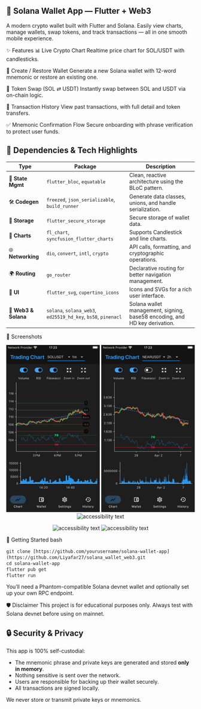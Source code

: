 ## 🧿 Solana Wallet App — Flutter + Web3
A modern crypto wallet built with Flutter and Solana.
Easily view charts, manage wallets, swap tokens, and track transactions — all in one smooth mobile experience.

✨ Features
📊 Live Crypto Chart
Realtime price chart for SOL/USDT with candlesticks.

🔐 Create / Restore Wallet
Generate a new Solana wallet with 12-word mnemonic or restore an existing one.

💱 Token Swap (SOL ⇄ USDT)
Instantly swap between SOL and USDT via on-chain logic.

📜 Transaction History
View past transactions, with full detail and token transfers.

✅ Mnemonic Confirmation Flow
Secure onboarding with phrase verification to protect user funds.

## 🔧 Dependencies & Tech Highlights

| Type            | Package                              | Description                                             |
|-----------------|--------------------------------------|---------------------------------------------------------|
| 🧠 **State Mgmt** | `flutter_bloc`, `equatable`          | Clean, reactive architecture using the BLoC pattern.    |
| 🛠 **Codegen**    | `freezed`, `json_serializable`, `build_runner` | Generate data classes, unions, and handle serialization.|
| 💾 **Storage**    | `flutter_secure_storage`             | Secure storage of wallet data.                          |
| 🧮 **Charts**     | `fl_chart`, `syncfusion_flutter_charts` | Supports Candlestick and line charts.                   |
| 🌐 **Networking** | `dio`, `convert`, `intl`, `crypto`   | API calls, formatting, and cryptographic operations.    |
| 🌍 **Routing**    | `go_router`                          | Declarative routing for better navigation management.   |
| 🧩 **UI**         | `flutter_svg`, `cupertino_icons`     | Icons and SVGs for a rich user interface.               |
| 🔗 **Web3 & Solana** | `solana`, `solana_web3`, `ed25519_hd_key`, `bs58`, `pinenacl` | Solana wallet management, signing, base58 encoding, and HD key derivation. |


📸 Screenshots
<p align="center">
    <img src="https://raw.githubusercontent.com/Liyafar27/my_storage/refs/heads/master/Simulator%20Screenshot%20-%20iPhone%20SE%20(3rd%20generation)%20-%202025-04-08%20at%2017.23.02.png" width="250" alt="accessibility text">  
    <img src="https://raw.githubusercontent.com/Liyafar27/my_storage/refs/heads/master/Simulator%20Screenshot%20-%20iPhone%20SE%20(3rd%20generation)%20-%202025-04-08%20at%2017.23.24.png" width="250" alt="accessibility text">
        <img src="https://raw.githubusercontent.com/Liyafar27/my_storage/refs/heads/master/Simulator%20Screenshot%20-%20iPhone%20SE%20(3rd%20generation)%20-%202025-04-08%20at%2017.23.45.png
)" width="250" alt="accessibility text">

 <p align="center">
    <img src="https://raw.githubusercontent.com/Liyafar27/homePC/master/Screenshot_20211126-080303.png" width="250" alt="accessibility text">  
    <img src="https://raw.githubusercontent.com/Liyafar27/homePC/master/Screenshot_20211126-080312.png" width="250" alt="accessibility text">

🚀 Getting Started
bash
```
git clone [https://github.com/yourusername/solana-wallet-app](https://github.com/Liyafar27/solana_wallet_web3.git
cd solana-wallet-app
flutter pub get
flutter run
```

You’ll need a Phantom-compatible Solana devnet wallet and optionally set up your own RPC endpoint.

🛡️ Disclaimer
This project is for educational purposes only.
Always test with Solana devnet before using on mainnet.
## 🔒 Security & Privacy

This app is 100% self-custodial:
- The mnemonic phrase and private keys are generated and stored **only in memory**.
- Nothing sensitive is sent over the network.
- Users are responsible for backing up their wallet securely.
- All transactions are signed locally.

We never store or transmit private keys or mnemonics.
